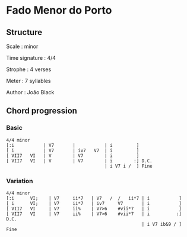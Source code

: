 # Fado Menor do Porto

## Structure

Scale
:   minor

Time signature
:   4/4

Strophe
:   4 verses

Meter
:   7 syllables

Author
:   João Black

## Chord progression

### Basic

```
4/4 minor
[:i           | V7       |           | i         ]
[ i           | V7       | iv7   V7  | i         ]
[ VII7   VI   | V        | V7        | i         ]
[ VII7   VI   | V        | V7        | i        :] D.C.
                                     | i V7 i /  ] Fine
```

### Variation

```
4/4 minor
[:i      VI;    | V7     ii*7   | V7   /  /   ii*7 | i           ]
[ i      VI;    | V7     ii*7   | iv7     V7       | i           ]
[ VII7   VI     | V7     ii%    | V7>6    #vii*7   | i           ]
[ VII7   VI     | V7     ii%    | V7>6    #vii*7   | i          :] D.C.
                                                   | i V7 ib&9 / ] Fine
```

<!--
vim:syntax=markdown:sw=4:ts=4:et
-->
